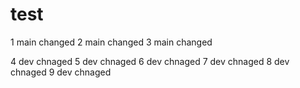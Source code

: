 # test
1 main changed
2 main changed
3 main changed

4 dev chnaged
5 dev chnaged
6 dev chnaged
7 dev chnaged
8 dev chnaged
9 dev chnaged